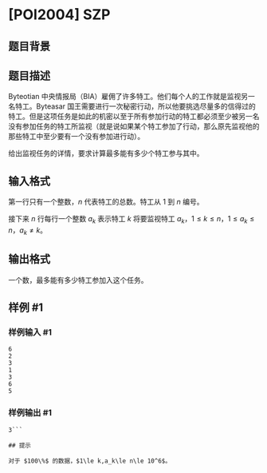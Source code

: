 # [POI2004] SZP

## 题目背景



## 题目描述

Byteotian 中央情报局（BIA）雇佣了许多特工。他们每个人的工作就是监视另一名特工。Byteasar 国王需要进行一次秘密行动，所以他要挑选尽量多的信得过的特工。但是这项任务是如此的机密以至于所有参加行动的特工都必须至少被另一名没有参加任务的特工所监视（就是说如果某个特工参加了行动，那么原先监视他的那些特工中至少要有一个没有参加进行动）。

给出监视任务的详情，要求计算最多能有多少个特工参与其中。

## 输入格式

第一行只有一个整数，$n$ 代表特工的总数。特工从 $1$ 到 $n$ 编号。

接下来 $n$ 行每行一个整数 $a_k$ 表示特工 $k$ 将要监视特工 $a_k$，$1 \le k \le n$，$1 \le a_k \le n$，$a_k \ne k$。

## 输出格式

一个数，最多能有多少特工参加入这个任务。

## 样例 #1

### 样例输入 #1
```
6
2
3
1
3
6
5
```

### 样例输出 #1

```
3```

## 提示

对于 $100\%$ 的数据，$1\le k,a_k\le n\le 10^6$。
